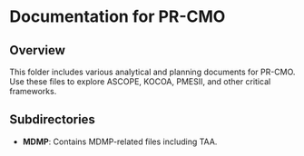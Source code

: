 # Documentation for PR-CMO

## Overview
This folder includes various analytical and planning documents for PR-CMO. Use these files to explore ASCOPE, KOCOA, PMESII, and other critical frameworks.

## Subdirectories
- **MDMP**: Contains MDMP-related files including TAA.

